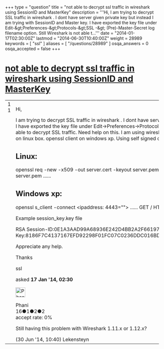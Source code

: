 +++
type = "question"
title = "not able to decrypt ssl traffic in wireshark using SessionID and MasterKey"
description = '''Hi, I am trying to decrypt SSL traffic in wireshark . I dont have server given private key but instead I am trying with SessionID and Master key. I have exported the key file under Edit-&amp;gt;Preferences-&amp;gt;Protocols-&amp;gt;SSL -&amp;gt; (Pre)-Master-Secret log filename option. Still Wireshark is not able t...'''
date = "2014-01-17T02:30:00Z"
lastmod = "2014-06-30T10:40:00Z"
weight = 28989
keywords = [ "ssl" ]
aliases = [ "/questions/28989" ]
osqa_answers = 0
osqa_accepted = false
+++

<div class="headNormal">

# [not able to decrypt ssl traffic in wireshark using SessionID and MasterKey](/questions/28989/not-able-to-decrypt-ssl-traffic-in-wireshark-using-sessionid-and-masterkey)

</div>

<div id="main-body">

<div id="askform">

<table id="question-table" style="width:100%;"><colgroup><col style="width: 50%" /><col style="width: 50%" /></colgroup><tbody><tr class="odd"><td style="width: 30px; vertical-align: top"><div class="vote-buttons"><span id="post-28989-upvote" class="ajax-command post-vote up" rel="nofollow" title="I like this post (click again to cancel)"> </span><div id="post-28989-score" class="post-score" title="current number of votes">1</div><span id="post-28989-downvote" class="ajax-command post-vote down" rel="nofollow" title="I dont like this post (click again to cancel)"> </span> <span id="favorite-mark" class="ajax-command favorite-mark" rel="nofollow" title="mark/unmark this question as favorite (click again to cancel)"> </span><div id="favorite-count" class="favorite-count">1</div></div></td><td><div id="item-right"><div class="question-body"><p>Hi,</p><p>I am trying to decrypt SSL traffic in wireshark . I dont have server given private key but instead I am trying with SessionID and Master key. I have exported the key file under Edit-&gt;Preferences-&gt;Protocols-&gt;SSL -&gt; (Pre)-Master-Secret log filename option. Still Wireshark is not able to decrypt SSL traffic. Need help on this. I am using wireshark 1.10.5. Below is the configuration I have used. Running openssl server on linux box. openssl client on windows xp. Using self signed certificate.</p><h2 id="linux">Linux:</h2><p>openssl req -new -x509 -out server.cert -keyout server.pem ..... openssl s_server -www -cipher AES256-SHA -cert server.cert -key server.pem ......</p><h2 id="windows-xp">Windows xp:</h2><p>openssl s_client -connect &lt;ipaddress: 4443=""&gt; ...... GET / HTTP/1.0 .......</p><p>Example session_key.key file</p><p>RSA Session-ID:0E1A3AAD99A68936E242D4BB2A2F66197F466FD7883D5AA604B9EF5EFC6EF5EE Master-Key:8186F7C4137167EFD92298F01FC07C0236DDC016BD1C3B559F17C87F63270945C975B37CBE24D29A44B0ED9643D59D1F</p><p>Appreciate any help.</p><p>Thanks</p></div><div id="question-tags" class="tags-container tags"><span class="post-tag tag-link-ssl" rel="tag" title="see questions tagged &#39;ssl&#39;">ssl</span></div><div id="question-controls" class="post-controls"></div><div class="post-update-info-container"><div class="post-update-info post-update-info-user"><p>asked <strong>17 Jan '14, 02:30</strong></p><img src="https://secure.gravatar.com/avatar/5d2712bfddd1a234a320326af07e34da?s=32&amp;d=identicon&amp;r=g" class="gravatar" width="32" height="32" alt="Phani&#39;s gravatar image" /><p><span>Phani</span><br />
<span class="score" title="16 reputation points">16</span><span title="1 badges"><span class="badge1">●</span><span class="badgecount">1</span></span><span title="2 badges"><span class="silver">●</span><span class="badgecount">2</span></span><span title="2 badges"><span class="bronze">●</span><span class="badgecount">2</span></span><br />
<span class="accept_rate" title="Rate of the user&#39;s accepted answers">accept rate:</span> <span title="Phani has no accepted answers">0%</span></p></div></div><div id="comments-container-28989" class="comments-container"><span id="34296"></span><div id="comment-34296" class="comment"><div id="post-34296-score" class="comment-score"></div><div class="comment-text"><p>Still having this problem with Wireshark 1.11.x or 1.12.x?</p></div><div id="comment-34296-info" class="comment-info"><span class="comment-age">(30 Jun '14, 10:40)</span> <span class="comment-user userinfo">Lekensteyn</span></div></div></div><div id="comment-tools-28989" class="comment-tools"></div><div class="clear"></div><div id="comment-28989-form-container" class="comment-form-container"></div><div class="clear"></div></div></td></tr></tbody></table>

</div>

</div>

